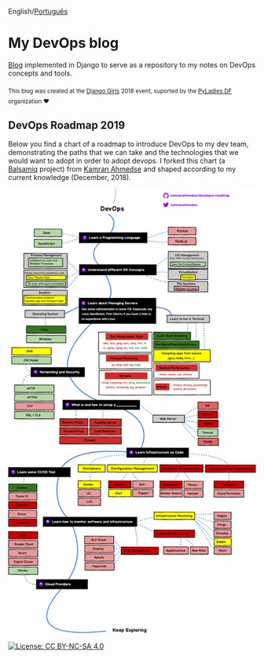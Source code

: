 English/[Português](https://gitlab.com/gabepk.ape/django-blog/blob/master/README.pt.md)

# My DevOps blog

[Blog](https://gabepk-blog.herokuapp.com) implemented in Django to serve as a repository to my notes on DevOps concepts and tools.

<sub>This blog was created at the [Django Girls](https://djangogirls.org/brasilia/) 2018 event, suported by the [PyLadies DF](http://df.pyladies.com/) organization :heart:</sub>

## DevOps Roadmap 2019

Below you find a chart of a roadmap to introduce DevOps to my dev team, demonstrating the paths that we can take and the technologies that we would want to adopt in order to adopt devops. 
I forked this chart (a [Balsamiq](https://balsamiq.com/) project) from [Kamran Ahmedse](https://github.com/kamranahmedse/developer-roadmap) and shaped according to my current knowledge (December, 2018).

![DevOps Roadmap](./staticfiles/img/devops.png)

[![License: CC BY-NC-SA 4.0](https://img.shields.io/badge/License-CC%20BY--NC--SA%204.0-lightgrey.svg)](https://creativecommons.org/licenses/by-nc-sa/4.0/)

